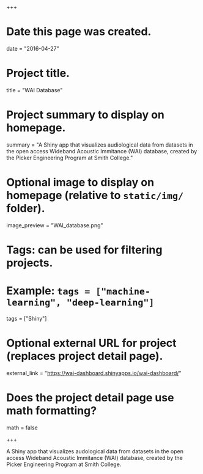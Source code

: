 +++
# Date this page was created.
date = "2016-04-27"

# Project title.
title = "WAI Database"

# Project summary to display on homepage.
summary = "A Shiny app that visualizes audiological data from datasets in the open access Wideband Acoustic Immitance (WAI) database, created by the Picker Engineering Program at Smith College."

# Optional image to display on homepage (relative to `static/img/` folder).
image_preview = "WAI_database.png"

# Tags: can be used for filtering projects.
# Example: `tags = ["machine-learning", "deep-learning"]`
tags = ["Shiny"]

# Optional external URL for project (replaces project detail page).
external_link = "https://wai-dashboard.shinyapps.io/wai-dashboard/"

# Does the project detail page use math formatting?
math = false

+++

A Shiny app that visualizes audological data from datasets in the open access Wideband Acoustic Immitance (WAI) database, created by the Picker Engineering Program at Smith College.